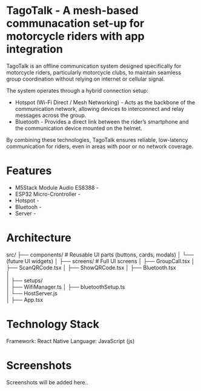 # TagoTalk - A mesh-based communacation set-up for motorcycle riders with app integration
TagoTalk is an offline communication system designed specifically for motorcycle riders, particularly motorcycle clubs, to maintain seamless group coordination without relying on internet or cellular signal.

The system operates through a hybrid connection setup:
* Hotspot (Wi-Fi Direct / Mesh Networking) - Acts as the backbone of the communication network, allowing devices to interconnect and relay messages across the group.
* Bluetooth - Provides a direct link between the rider’s smartphone and the communication device mounted on the helmet.
  
By combining these technologies, TagoTalk ensures reliable, low-latency communication for riders, even in areas with poor or no network coverage.

# Features 
* M5Stack Module Audio ES8388 -
* ESP32 Micro-Crontroller -
* Hotspot -
* Bluetooh -
* Server -

# Architecture

src/
├── components/              # Reusable UI parts (buttons, cards, modals)
│   └── (future UI widgets)
│
├── screens/                 # Full UI screens
│   ├── GroupCall.tsx
│   ├── ScanQRCode.tsx
│   ├── ShowQRCode.tsx
│   ├── Bluetooth.tsx  
│   
│
├── setups/                  
│   ├── WifiManager.ts
│   ├── bluetoothSetup.ts     
│   └── HostServer.js         
│
├── App.tsx                   


# Technology Stack
Framework: React Native
Language: JavaScript (js)

# Screenshots
Screenshots will be added here..

